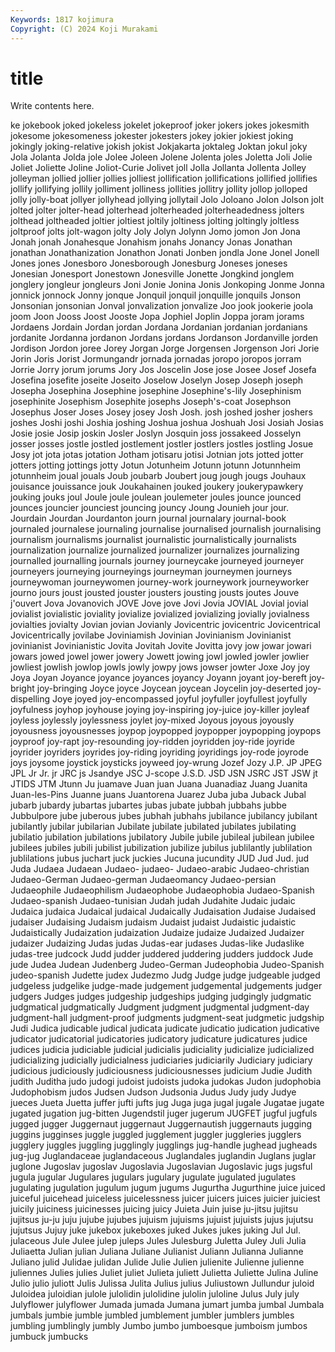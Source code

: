 ```yaml
---
Keywords: 1817 kojimura
Copyright: (C) 2024 Koji Murakami
---
```


# title

Write contents here.



ke jokebook joked jokeless jokelet jokeproof joker jokers
jokes jokesmith jokesome jokesomeness jokester jokesters jokey jokier jokiest joking
jokingly joking-relative jokish jokist Jokjakarta joktaleg Joktan jokul joky Jola
Jolanta Jolda jole Jolee Joleen Jolene Jolenta joles Joletta Joli
Jolie Joliet Joliette Joline Joliot-Curie Jolivet joll Jolla Jollanta Jollenta
Jolley jolleyman jollied jollier jollies jolliest jollification jollifications jollified jollifies
jollify jollifying jollily jolliment jolliness jollities jollitry jollity jollop jolloped
jolly jolly-boat jollyer jollyhead jollying jollytail Jolo Joloano Jolon Jolson
jolt jolted jolter jolter-head jolterhead jolterheaded jolterheadedness jolters jolthead joltheaded
joltier joltiest joltily joltiness jolting joltingly joltless joltproof jolts jolt-wagon
jolty Joly Jolyn Jolynn Jomo jomon Jon Jona Jonah jonah
Jonahesque Jonahism jonahs Jonancy Jonas Jonathan jonathan Jonathanization Jonathon Jonati
Jonben jondla Jone Jonel Jonell Jones jones Jonesboro Jonesborough Jonesburg
Joneses joneses Jonesian Jonesport Jonestown Jonesville Jonette Jongkind jonglem jonglery
jongleur jongleurs Joni Jonie Jonina Jonis Jonkoping Jonme Jonna jonnick
jonnock Jonny jonque Jonquil jonquil jonquille jonquils Jonson Jonsonian jonsonian
Jonval jonvalization jonvalize Joo jook jookerie joola joom Joon Jooss
Joost Jooste Jopa Jophiel Joplin Joppa joram jorams Jordaens Jordain
Jordan jordan Jordana Jordanian jordanian jordanians jordanite Jordanna jordanon Jordans
jordans Jordanson Jordanville jorden Jordison Jordon joree Jorey Jorgan Jorge
Jorgensen Jorgenson Jori Jorie Jorin Joris Jorist Jormungandr jornada jornadas
joropo joropos jorram Jorrie Jorry jorum jorums Jory Jos Joscelin
Jose jose Josee Josef Josefa Josefina josefite joseite Joseito Joselow
Joselyn Josep Joseph joseph Josepha Josephina Josephine josephine Josephine's-lily Josephinism
josephinite Josephism Josephite josephs Joseph's-coat Josephson Josephus Joser Joses Josey
josey Josh Josh. josh joshed josher joshers joshes Joshi joshi
Joshia joshing Joshua joshua Joshuah Josi Josiah Josias Josie josie
Josip joskin Josler Joslyn Josquin joss jossakeed Josselyn josser josses
jostle jostled jostlement jostler jostlers jostles jostling Josue Josy jot
jota jotas jotation Jotham jotisaru jotisi Jotnian jots jotted jotter
jotters jotting jottings jotty Jotun Jotunheim Jotunn jotunn Jotunnheim jotunnheim
joual jouals Joub joubarb Joubert joug jough jougs Jouhaux jouisance
jouissance jouk Joukahainen jouked joukery joukerypawkery jouking jouks joul Joule
joule joulean joulemeter joules jounce jounced jounces jouncier jounciest jouncing
jouncy Joung Jounieh jour jour. Jourdain Jourdan Jourdanton journ journal
journalary journal-book journaled journalese journaling journalise journalised journalish journalising journalism
journalisms journalist journalistic journalistically journalists journalization journalize journalized journalizer journalizes
journalizing journalled journalling journals journey journeycake journeyed journeyer journeyers journeying
journeyings journeyman journeymen journeys journeywoman journeywomen journey-work journeywork journeyworker journo
jours joust jousted jouster jousters jousting jousts joutes Jouve j'ouvert
Jova Jovanovich JOVE Jove jove Jovi Jovia JOVIAL Jovial jovial
jovialist jovialistic joviality jovialize jovialized jovializing jovially jovialness jovialties jovialty
Jovian jovian Jovianly Jovicentric jovicentric Jovicentrical Jovicentrically jovilabe Joviniamish Jovinian
Jovinianism Jovinianist jovinianist Jovinianistic Jovita Jovitah Jovite Jovitta jovy jow
jowar jowari jowars jowed jowel jower jowery Jowett jowing jowl
jowled jowler jowlier jowliest jowlish jowlop jowls jowly jowpy jows
jowser jowter Joxe Joy joy Joya Joyan Joyance joyance joyances
joyancy Joyann joyant joy-bereft joy-bright joy-bringing Joyce joyce Joycean joycean
Joycelin joy-deserted joy-dispelling Joye joyed joy-encompassed joyful joyfuller joyfullest joyfully
joyfulness joyhop joyhouse joying joy-inspiring joy-juice joy-killer joyleaf joyless joylessly
joylessness joylet joy-mixed Joyous joyous joyously joyousness joyousnesses joypop joypopped
joypopper joypopping joypops joyproof joy-rapt joy-resounding joy-ridden joyridden joy-ride joyride
joyrider joyriders joyrides joy-riding joyriding joyridings joy-rode joyrode joys joysome
joystick joysticks joyweed joy-wrung Jozef Jozy J.P. JP JPEG JPL
Jr Jr. jr JRC js Jsandye JSC J-scope J.S.D. JSD
JSN JSRC JST JSW jt JTIDS JTM Jtunn Ju juamave
Juan juan Juana Juanadiaz Juang Juanita Juan-les-Pins Juanne juans Juantorena
Juarez Juba juba Juback Jubal jubarb jubardy jubartas jubartes jubas
jubate jubbah jubbahs jubbe Jubbulpore jube juberous jubes jubhah jubhahs
jubilance jubilancy jubilant jubilantly jubilar jubilarian Jubilate jubilate jubilated jubilates
jubilating jubilatio jubilation jubilations jubilatory Jubile jubile jubileal jubilean jubilee
jubilees jubiles jubili jubilist jubilization jubilize jubilus jublilantly jublilation jublilations
jubus juchart juck juckies Jucuna jucundity JUD Jud Jud. jud
Juda Judaea Judaean Judaeo- judaeo- Judaeo-arabic Judaeo-christian Judaeo-German Judaeo-german Judaeomancy
Judaeo-persian Judaeophile Judaeophilism Judaeophobe Judaeophobia Judaeo-Spanish Judaeo-spanish Judaeo-tunisian Judah judah
Judahite Judaic judaic Judaica judaica Judaical judaical Judaically Judaisation Judaise
Judaised judaiser Judaising Judaism judaism Judaist judaist Judaistic judaistic Judaistically
Judaization judaization Judaize judaize Judaized Judaizer judaizer Judaizing Judas judas
Judas-ear judases Judas-like Judaslike judas-tree judcock Judd judder juddered juddering
judders juddock Jude jude Judea Judean Judenberg Judeo-German Judeophobia Judeo-Spanish
judeo-spanish Judette judex Judezmo Judg Judge judge judgeable judged judgeless
judgelike judge-made judgement judgemental judgements judger judgers Judges judges judgeship
judgeships judging judgingly judgmatic judgmatical judgmatically Judgment judgment judgmental judgment-day
judgment-hall judgment-proof judgments judgment-seat judgmetic judgship Judi Judica judicable judical
judicata judicate judicatio judication judicative judicator judicatorial judicatories judicatory judicature
judicatures judice judices judicia judiciable judicial judicialis judiciality judicialize judicialized
judicializing judicially judicialness judiciaries judiciarily Judiciary judiciary judicious judiciously judiciousness
judiciousnesses judicium Judie Judith judith Juditha judo judogi judoist judoists
judoka judokas Judon judophobia Judophobism judos Judsen Judson Judsonia Judus
Judy judy Judye jueces Jueta Juetta juffer jufti jufts jug
Juga juga jugal jugale Jugatae jugate jugated jugation jug-bitten Jugendstil
juger jugerum JUGFET jugful jugfuls jugged jugger Juggernaut juggernaut Juggernautish
juggernauts jugging juggins jugginses juggle juggled jugglement juggler juggleries jugglers
jugglery juggles juggling jugglingly jugglings jug-handle jughead jugheads jug-jug Juglandaceae
juglandaceous Juglandales juglandin Juglans juglar juglone Jugoslav jugoslav Jugoslavia Jugoslavian
Jugoslavic jugs jugsful jugula jugular Jugulares jugulars jugulary jugulate jugulated
jugulates jugulating jugulation jugulum jugum jugums Jugurtha Jugurthine juice juiced
juiceful juicehead juiceless juicelessness juicer juicers juices juicier juiciest juicily
juiciness juicinesses juicing juicy Juieta Juin juise ju-jitsu jujitsu jujitsus
ju-ju juju jujube jujubes jujuism jujuisms jujuist jujuists jujus jujutsu
jujutsus Jujuy juke jukebox jukeboxes juked Jukes jukes juking Jul
Jul. julaceous Jule Julee julep juleps Jules Julesburg Juletta Juley
Juli Julia Juliaetta Julian julian Juliana Juliane Julianist Juliann Julianna
Julianne Juliano julid Julidae julidan Julide Julie Julien julienite Julienne
julienne juliennes Julies julies Juliet juliet Julieta juliett Julietta Juliette
Julina Juline Julio julio juliott Julis Julissa Julita Julius julius
Juliustown Jullundur juloid Juloidea juloidian julole julolidin julolidine julolin juloline
Julus July july Julyflower julyflower Jumada jumada Jumana jumart jumba
jumbal Jumbala jumbals jumbie jumble jumbled jumblement jumbler jumblers jumbles
jumbling jumblingly jumbly Jumbo jumbo jumboesque jumboism jumbos jumbuck jumbucks
